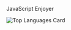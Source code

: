 JavaScript Enjoyer

![Top Languages Card](https://github-readme-stats.vercel.app/api/top-langs/?username=ismailkarsli)
